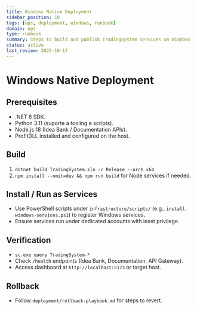 ```yaml
---
title: Windows Native Deployment
sidebar_position: 10
tags: [ops, deployment, windows, runbook]
domain: ops
type: runbook
summary: Steps to build and publish TradingSystem services on Windows
status: active
last_review: 2025-10-17
---
```


# Windows Native Deployment

## Prerequisites

- .NET 8 SDK.
- Python 3.11 (suporte a tooling e scripts).
- Node.js 18 (Idea Bank / Documentation APIs).
- ProfitDLL installed and configured on the host.

## Build

1. `dotnet build TradingSystem.sln -c Release --arch x64`
2. `npm install --omit=dev && npm run build` for Node services if needed.

## Install / Run as Services

- Use PowerShell scripts under `infrastructure/scripts/` (e.g., `install-windows-services.ps1`) to register Windows services.
- Ensure services run under dedicated accounts with least privilege.

## Verification

- `sc.exe query TradingSystem-*`
- Check `/health` endpoints (Idea Bank, Documentation, API Gateway).
- Access dashboard at `http://localhost:5173` or target host.

## Rollback

- Follow `deployment/rollback-playbook.md` for steps to revert.
